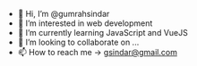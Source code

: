 - 👋 Hi, I’m @gumrahsindar
- 👀 I’m interested in web development
- 🌱 I’m currently learning JavaScript and VueJS
- 💞️ I’m looking to collaborate on ...
- 📫 How to reach me -> gsindar@gmail.com

<!---
gumrahsindar/gumrahsindar is a ✨ special ✨ repository because its `README.md` (this file) appears on your GitHub profile.
You can click the Preview link to take a look at your changes.
--->

